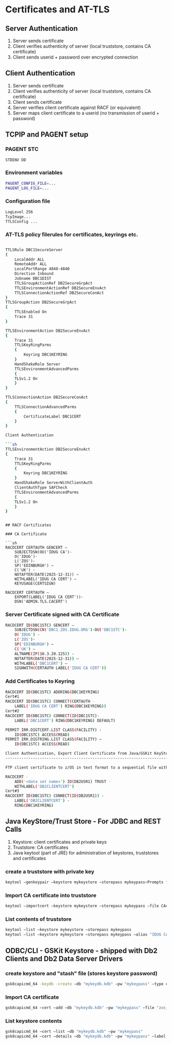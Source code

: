 # Certificates and AT-TLS

## Server Authentication

1. Server sends certificate
2. Client verifies authenticity of server (local truststore, contains CA certificate)
3. Client sends userid + password over encrypted connection

## Client Authentication

1. Server sends certificate
2. Client verifies authenticity of server (local truststore, contains CA certificate)
3. Client sends certificate
4. Server verifies client certificate against RACF (or equivalent)
5. Server maps client certificate to a userid (no transmission of userid + password)

## TCPIP and PAGENT setup

### PAGENT STC

```jcl
STDENV DD
```

### Environment variables

```sh
PAGENT_CONFIG_FILE=...
PAGENT_LOG_FILE=...
```

### Configuration file

```sh
LogLevel 256
TcpImage...
TTLSConfig ...
```

### AT-TLS policy filerules for certificates, keyrings etc.

```sh

TTLSRule DBC1SecureServer
{
    LocalAddr ALL
    RemoteAddr ALL
    LocalPortRange 4840-4840
    Direction Inbound
    Jobname DBC1DIST
    TTLSGroupActionRef DB2SecureGrpAct
    TTLSEnvironmentActionRef DB2SecureEnvAct
    TTLSConnectionActionRef DB2SecureConAct
}
TTLSGroupAction DB2SecureGrpAct
{
    TTLSEnabled On
    Trace 31
}

TTLSEnvironmentAction DB2SecureEnvAct
{
    Trace 31
    TTLSKeyRingParms
    {
        Keyring DBC1KEYRING
    }
    HandShakeRole Server
    TTLSEnvironmentAdvancedParms
    {
    TLSv1.2 On
    }
}

TTLSConnectionAction DB2SecureConAct
{
    TTLSConnectionAdvancedParms
    {
        CertificateLabel DBC1CERT
    }
}

Client Authentication

```sh
TTLSEnvironmentAction DB2SecureEnvAct
{
    Trace 31
    TTLSKeyRingParms
    {
        Keyring DBC1KEYRING
    }
    HandShakeRole ServerWithClientAuth
    ClientAuthType SAFCheck
    TTLSEnvironmentAdvancedParms
    {
    TLSv1.2 On
    }
}
```

```

## RACF Certificates

### CA Certificate

```sh
RACDCERT CERTAUTH GENCERT –
    SUBJECTDSN(OU('IDUG CA')-
    O('IDUG')-
    L('ZOS')-
    SP('EDINBURGH') –
    C('UK') -
    NOTAFTER(DATE(2025-12-31)) –
    WITHLABEL('IDUG CA CERT') –
    KEYUSAGE(CERTSIGN)

RACDCERT CERTAUTH –
    EXPORT(LABEL('IDUG CA CERT'))-
    DSN('ADMIN.TLS.CACERT')
```

### Server Certificate signed with CA Certificate

```sh
RACDCERT ID(DBC1STC) GENCERT –
    SUBJECTDSN(CN('DBC1.ZOS.IDUG.ORG')-OU('DBC1STC')-
    O('IDUG') -
    L('ZOS')-
    SP('EDINBURGH') –
    C('UK') –
    ALTNAME(IP(10.3.20.125)) -
    NOTAFTER(DATE(2025-12-31)) –
    WITHLABEL('DBC1CERT') –
    SIGNWITH(CERTAUTH LABEL('IDUG CA CERT'))
```

### Add Certificates to Keyring

```sh
RACDCERT ID(DBC1STC) ADDRING(DBC1KEYRING)
Cert#1
RACDCERT ID(DBC1STC) CONNECT(CERTAUTH -
    LABEL('IDUG CA CERT') RING(DBC1KEYRING))
Cert#2
RACDCERT ID(DBC1STC) CONNECT(ID(DBC1STC)-
    LABEL('DBC1CERT') RING(DBC1KEYRING) DEFAULT)

PERMIT IRR.DIGTCERT.LIST CLASS(FACILITY) -
    ID(DBC1STC) ACCESS(READ)
PERMIT IRR.DIGTRING.LIST CLASS(FACILITY) –
    ID(DBC1STC) ACCESS(READ)

Client Authentication, Export Client Certificate from Java/GSKit KeyStore
-------------------------------------------------------------------------

FTP client certificate to z/OS in text format to a sequential file with RECFM=VB

RACDCERT -
    ADD('<data set name>') ID(DB2USR1) TRUST -
    WITHLABEL('DB2CLIENTCERT')
Cert#3
RACDCERT ID(DBC1STC) CONNECT(ID(DB2USR1)) -
    LABEL('DB2CLIENTCERT') -
    RING(DBC1KEYRING) 

```

## Java KeyStore/Trust Store - For JDBC and REST Calls

1. Keystore: client certificates and private keys
2. Truststore: CA certificates
3. Java keytool (part of JRE) for administration of keystores, truststores and certificates

### create a truststore with private key

```sh
keytool –genkeypair –keystore mykeystore –storepass mykeypass<Prompts for X.509 distinguished name> 
```

### Import CA certificate into truststore

```sh
keytool –importcert –keystore mykeystore –storepass mykeypass –file CAcert.crt –trustcacerts –alias "IDUG CA CERT"
```

### List contents of truststore

```sh
keytool –list –keystore mykeystore –storepass mykeypass 
keytool –list –keystore mykeystore –storepass mykeypass –alias "IDUG CA CERT"
```

## ODBC/CLI - GSKit Keystore - shipped with Db2 Clients and Db2 Data Server Drivers

### create keystore and "stash" file (stores keystore password)

```sh
gsk8capicmd_64 -keydb -create –db "mykeydb.kdb" –pw "mykeypass" –type cms –stash –fips
```

###  Import CA certificate

```sh
gsk8capicmd_64 –cert –add –db "mykeydb.kdb" –pw "mykeypass" –file "zos_ca.crt" –label "IDUG CA CERT" –format ascii
```

### List keystore contents

```sh
gsk8capicmd_64 –cert –list –db "mykeydb.kdb" –pw "mykeypass"
gsk8capicmd_64 –cert –details –db "mykeydb.kdb" –pw "mykeypass" –label "IDUG CA CERT"
```

